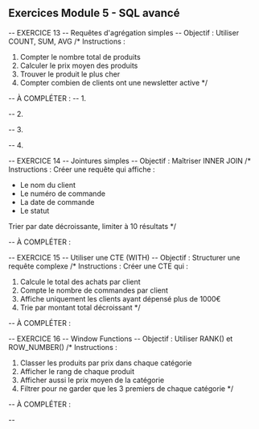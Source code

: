 ## Exercices Module 5 - SQL avancé

-- EXERCICE 13
-- Requêtes d'agrégation simples
-- Objectif : Utiliser COUNT, SUM, AVG
/*
Instructions :
1. Compter le nombre total de produits
2. Calculer le prix moyen des produits
3. Trouver le produit le plus cher
4. Compter combien de clients ont une newsletter active
*/

-- À COMPLÉTER :
-- 1.


-- 2.


-- 3.


-- 4.



-- EXERCICE 14
-- Jointures simples
-- Objectif : Maîtriser INNER JOIN
/*
Instructions :
Créer une requête qui affiche :
- Le nom du client
- Le numéro de commande
- La date de commande
- Le statut

Trier par date décroissante, limiter à 10 résultats
*/

-- À COMPLÉTER :


-- EXERCICE 15
-- Utiliser une CTE (WITH)
-- Objectif : Structurer une requête complexe
/*
Instructions :
Créer une CTE qui :
1. Calcule le total des achats par client
2. Compte le nombre de commandes par client
3. Affiche uniquement les clients ayant dépensé plus de 1000€
4. Trie par montant total décroissant
*/

-- À COMPLÉTER :


-- EXERCICE 16
-- Window Functions
-- Objectif : Utiliser RANK() et ROW_NUMBER()
/*
Instructions :
1. Classer les produits par prix dans chaque catégorie
2. Afficher le rang de chaque produit
3. Afficher aussi le prix moyen de la catégorie
4. Filtrer pour ne garder que les 3 premiers de chaque catégorie
*/

-- À COMPLÉTER :


-- 
